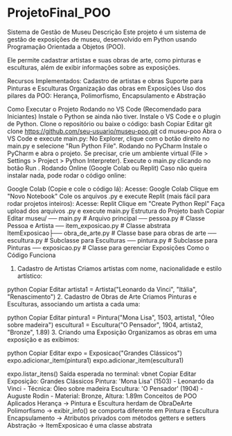 # ProjetoFinal_POO

Sistema de Gestão de Museu 
 Descrição
Este projeto é um sistema de gestão de exposições de museu, desenvolvido em Python usando Programação Orientada a Objetos (POO).

Ele permite cadastrar artistas e suas obras de arte, como pinturas e esculturas, além de exibir informações sobre as exposições.

 Recursos Implementados:
 Cadastro de artistas e obras
 Suporte para Pinturas e Esculturas
 Organização das obras em Exposições
 Uso dos pilares da POO: Herança, Polimorfismo, Encapsulamento e Abstração

 Como Executar o Projeto
 Rodando no VS Code (Recomendado para Iniciantes)
Instale o Python se ainda não tiver.
Instale o VS Code e o plugin de Python.
Clone o repositório ou baixe o código:
bash
Copiar
Editar
git clone https://github.com/seu-usuario/museu-poo.git
cd museu-poo
Abra o VS Code e execute main.py:
No Explorer, clique com o botão direito no main.py e selecione "Run Python File".
 Rodando no PyCharm
Instale o PyCharm e abra o projeto.
Se precisar, crie um ambiente virtual (File > Settings > Project > Python Interpreter).
Execute o main.py clicando no botão Run .
 Rodando Online (Google Colab ou Replit)
Caso não queira instalar nada, pode rodar o código online:

Google Colab (Copie e cole o código lá):
Acesse: Google Colab
Clique em "Novo Notebook"
Cole os arquivos .py e execute
Replit (mais fácil para rodar projetos inteiros):
Acesse: Replit
Clique em "Create Python Repl"
Faça upload dos arquivos .py e execute main.py
 Estrutura do Projeto
bash
Copiar
Editar
museu/
── main.py                # Arquivo principal
── pessoa.py              # Classe Pessoa e Artista
── item_exposicao.py      # Classe abstrata ItemExposicao├── obra_de_arte.py        # Classe base para obras de arte
── escultura.py           # Subclasse para Esculturas
── pintura.py             # Subclasse para Pinturas
── exposicao.py           # Classe para gerenciar Exposições
 Como o Código Funciona
  1. Cadastro de Artistas
Criamos artistas com nome, nacionalidade e estilo artístico:

python
Copiar
Editar
artista1 = Artista("Leonardo da Vinci", "Itália", "Renascimento")
 2. Cadastro de Obras de Arte
Criamos Pinturas e Esculturas, associando um artista a cada uma:

python
Copiar
Editar
pintura1 = Pintura("Mona Lisa", 1503, artista1, "Óleo sobre madeira")
escultura1 = Escultura("O Pensador", 1904, artista2, "Bronze", 1.89)
 3. Criando uma Exposição
Organizamos as obras em uma exposição e as exibimos:

python
Copiar
Editar
expo = Exposicao("Grandes Clássicos")
expo.adicionar_item(pintura1)
expo.adicionar_item(escultura1)

expo.listar_itens()
 Saída esperada no terminal:
vbnet
Copiar
Editar
Exposição: Grandes Clássicos
Pintura: 'Mona Lisa' (1503) - Leonardo da Vinci - Técnica: Óleo sobre madeira
Escultura: 'O Pensador' (1904) - Auguste Rodin - Material: Bronze, Altura: 1.89m
 Conceitos de POO Aplicados
 Herança → Pintura e Escultura herdam de ObraDeArte
 Polimorfismo → exibir_info() se comporta diferente em Pintura e Escultura
 Encapsulamento → Atributos privados com métodos getters e setters
 Abstração → ItemExposicao é uma classe abstrata
